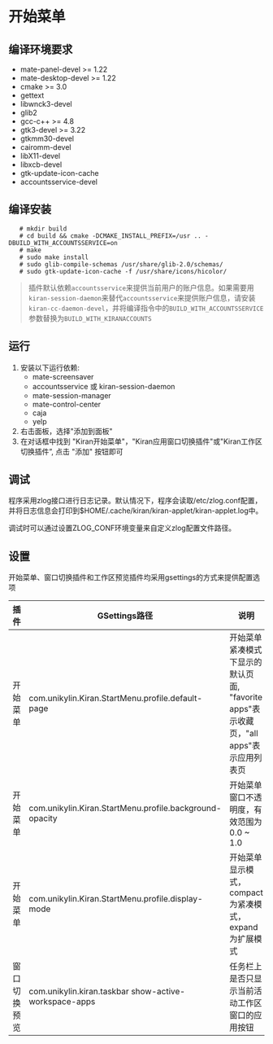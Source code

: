 # 开始菜单

## 编译环境要求
  * mate-panel-devel >= 1.22
  * mate-desktop-devel >= 1.22
  * cmake >= 3.0
  * gettext
  * libwnck3-devel
  * glib2
  * gcc-c++ >= 4.8
  * gtk3-devel >= 3.22
  * gtkmm30-devel
  * cairomm-devel
  * libX11-devel
  * libxcb-devel
  * gtk-update-icon-cache
  * accountsservice-devel

## 编译安装

```
   # mkdir build
   # cd build && cmake -DCMAKE_INSTALL_PREFIX=/usr .. -DBUILD_WITH_ACCOUNTSSERVICE=on
   # make
   # sudo make install
   # sudo glib-compile-schemas /usr/share/glib-2.0/schemas/
   # sudo gtk-update-icon-cache -f /usr/share/icons/hicolor/
```
> 插件默认依赖`accountsservice`来提供当前用户的账户信息。如果需要用`kiran-session-daemon`来替代`accountsservice`来提供账户信息，请安装 `kiran-cc-daemon-devel`，并将编译指令中的`BUILD_WITH_ACCOUNTSSERVICE`参数替换为`BUILD_WITH_KIRANACCOUNTS`

## 运行
1. 安装以下运行依赖:
    * mate-screensaver
    * accountsservice 或 kiran-session-daemon
    * mate-session-manager
    * mate-control-center
    * caja
    * yelp
2. 右击面板，选择"添加到面板"
3. 在对话框中找到 "Kiran开始菜单"，"Kiran应用窗口切换插件"或"Kiran工作区切换插件”, 点击 "添加" 按钮即可

## 调试
程序采用zlog接口进行日志记录。默认情况下，程序会读取/etc/zlog.conf配置，并将日志信息会打印到$HOME/.cache/kiran/kiran-applet/kiran-applet.log中。

调试时可以通过设置ZLOG_CONF环境变量来自定义zlog配置文件路径。

## 设置
开始菜单、窗口切换插件和工作区预览插件均采用gsettings的方式来提供配置选项

| 插件 | GSettings路径                                                                                       | 说明| since|
| :---- | ------------- | ---- | ----- |
|开始菜单|com.unikylin.Kiran.StartMenu.profile.default-page      |   开始菜单紧凑模式下显示的默认页面, "favorite apps"表示收藏页，"all apps"表示应用列表页| 2.2.0 |
|开始菜单|com.unikylin.Kiran.StartMenu.profile.background-opacity|  开始菜单窗口不透明度，有效范围为0.0 ~ 1.0         | 2.2.0|
|开始菜单|com.unikylin.Kiran.StartMenu.profile.display-mode      |   开始菜单显示模式，compact为紧凑模式，expand为扩展模式| 2.2.0|
|窗口切换预览|com.unikylin.kiran.taskbar show-active-workspace-apps  |   任务栏上是否只显示当前活动工作区窗口的应用按钮 | 2.2.1  | 